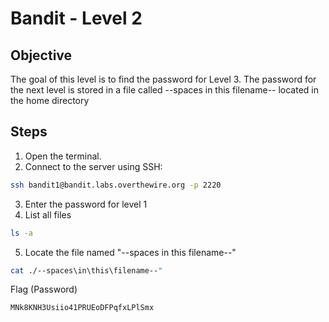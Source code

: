 # Bandit - Level 2

## Objective
The goal of this level is to find the password for Level 3. The password for the next level is stored in a file called --spaces in this filename-- located in the home directory

## Steps
1. Open the terminal.
2. Connect to the server using SSH:

```bash
ssh bandit1@bandit.labs.overthewire.org -p 2220
```
3. Enter the password for level 1
4. List all files
```bash
ls -a
```
5. Locate the file named "--spaces in this filename--"
```bash
cat ./--spaces\in\this\filename--"
```
Flag (Password)
```
MNk8KNH3Usiio41PRUEoDFPqfxLPlSmx
```